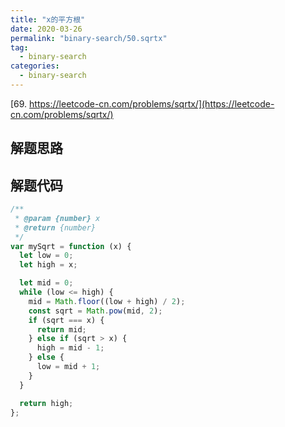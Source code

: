 ```yaml
---
title: "x的平方根"
date: 2020-03-26
permalink: "binary-search/50.sqrtx"
tag:
  - binary-search
categories:
  - binary-search
---
```


[69. https://leetcode-cn.com/problems/sqrtx/](https://leetcode-cn.com/problems/sqrtx/)

## 解题思路

## 解题代码

```js
/**
 * @param {number} x
 * @return {number}
 */
var mySqrt = function (x) {
  let low = 0;
  let high = x;

  let mid = 0;
  while (low <= high) {
    mid = Math.floor((low + high) / 2);
    const sqrt = Math.pow(mid, 2);
    if (sqrt === x) {
      return mid;
    } else if (sqrt > x) {
      high = mid - 1;
    } else {
      low = mid + 1;
    }
  }

  return high;
};
```
